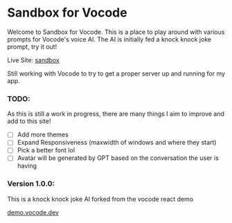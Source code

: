 # Sandbox for Vocode

Welcome to Sandbox for Vocode. This is a place to play around with various prompts for Vocode's voice AI. The AI is initially fed a knock knock joke prompt, try it out!

Live Site: [sandbox](https://vocode-sandbox.web.app)

Still working with Vocode to try to get a proper server up and running for my app.

### TODO:

As this is still a work in progress, there are many things I aim to improve and add to this site!

- [ ] Add more themes
- [ ] Expand Responsiveness (maxwidth of windows and where they start)
- [ ] Pick a better font lol
- [ ] Avatar will be generated by GPT based on the conversation the user is having

### Version 1.0.0:

This is a knock knock joke AI forked from the vocode react demo

[demo.vocode.dev](https://demo.vocode.dev)
